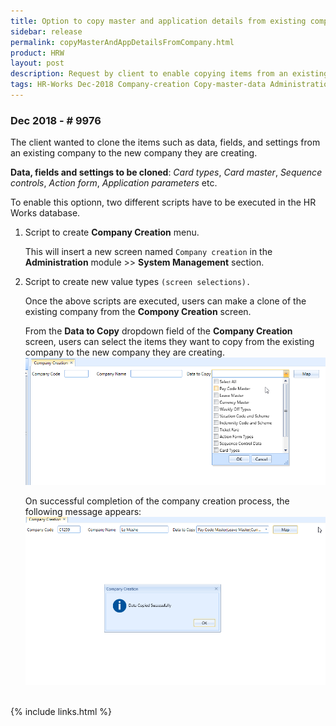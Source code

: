 ```yaml
---
title: Option to copy master and application details from existing company
sidebar: release
permalink: copyMasterAndAppDetailsFromCompany.html
product: HRW
layout: post
description: Request by client to enable copying items from an existing company while creating a new one. 
tags: HR-Works Dec-2018 Company-creation Copy-master-data Administration   
---
```


### Dec 2018  - # 9976
<div class="prodSummary">The client wanted to clone the items such as data, fields, and settings from an existing company to the new company they are creating.</div>

**Data, fields and settings to be cloned**: *Card types*, *Card master*, *Sequence controls*, *Action form*, *Application parameters* etc.

To enable this optionn, two different scripts have to be executed in the HR Works database.

   1.  Script to create **Company Creation** menu. 
       
       This will insert a new screen named `Company creation` in the **Administration** module >> **System Management** section.

   2.  Script to create new value types `(screen selections).`

       Once the above scripts are executed, users can make a clone of the existing company from the **Compony Creation** screen. 
       
       From the **Data to Copy** dropdown field of the **Company Creation** screen, users can select the items they want to copy from the existing company to the new company they are creating.  
       ![](images/prod-enhance-image4.png)

       On successful completion of the company creation process, the following message appears:  
       ![](images/prod-enhance-image5.png)


<br>
{% include links.html %}
